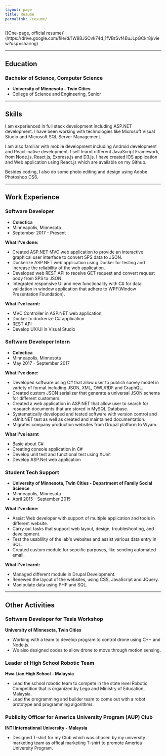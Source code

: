 ```yaml
---
layout: page
title: Resume
permalink: /resume/
---
```


<div markdown="1"> [(One-page, official resume)](https://drive.google.com/file/d/1W8BJSOvk74d_1fVBrSvf4BuJLpGCkr8j/view?usp=sharing)
</div>

------------

## Education

### Bachelor of Science, Computer Science
* **University of Minnesota - Twin Cities**
* College of Science and Engineering, Senior

------------

## Skills  

I am experienced in full stack development including ASP.NET development. I have been working with technologies like Microsoft Visual Studio and Microsoft SQL Server Management. 

I am also familiar with mobile development including Android development and React-native development. I self learnt different JavaScript Framework, from Node.js, React.js, Express.js and D3.js. I have created IOS application and Web application using React.js which are available on my Github. 

Besides coding, I also do some photo editing and design using Adobe Photoshop CS6.

------------

## Work Experience    

### Software Developer

* **Colectica**
* Minneapolis, Minnesota
* September 2017 - Present

**What I've done:**

* Created ASP.NET MVC web application to provide an interactive graphical user interface to
convert SPS data to JSON.
* Dockerize ASP.NET web application using Docker for testing and increase the reliability of the
web application.
* Developed web REST API to receive GET request and convert request body from SPS to JSON.
* Integrated responsive UI and new functionality with C# for data validation in window
application that adhere to WPF(Window Presentation Foundation).

**What I've learnt:**

* MVC Controller in ASP.NET web application
* Docker to dockerize C# application
* REST API 
* Develop UX/UI in Visual Studio

### Software Developer Intern

* **Colectica**
* Minneapolis, Minnesota
* May 2017 - September 2017

**What I've done:**

* Developed software using C# that allow user to publish survey model in variety of format
including JSON, XML, OWL/RDF and GraphQL.
* Created custom JSON serializer that generate a universal JSON schema for different customers.
* Created a web application in ASP.NET that allow user to search for research documents that are stored in MySQL Database.
* Systematically developed and tested software with version control and xUnit.NET test as well as created and maintained documentation.
* Migrates company production websites from Drupal platform to Wyam.

**What I've learnt**

* Basic about C#
* Creating console application in C#
* Develop unit test and functional test using XUnit
* Develop ASP.Net web application

### Student Tech Support

* **University of Minnesota, Twin Cities - Department of Family Social Science**
* Minneapolis, Minnesota
* April 2015 - September 2015

**What I've done:**

* Assist Web developer with support of multiple application and tools in different website.
* Carry out tasks that support web layout, design, troubleshooting, and development.
* Test the usablility of the lab's websites and assist various data entry in SQL.
* Created custom module for sepcific purposes, like sending automated email. 

**What I've learnt:**

* Managed different module in Drupal Development.
* Renewed the layout of the websites, using CSS, JavaScript and JQuery.
* Manipulate data using PHP and SQL. 

-------------

## Other Activities

### Software Developer for Tesla Workshop
**University of Minnesota, Twin Cities**

* Working with a team to develop program to control drone using C++ and Node.js.
* We also designed codes to allow drone to move through motion sensing.   

### Leader of High School Robotic Team
**Hwa Lian High School - Malaysia**

* Lead the school robotic team to compete in the state level Robotic Competition that is organized by Lego and Ministry of Education, Malaysia.
* Lead the programming and builder team to come out with a robot prototype and programming algorithms.

### Publicity Officer for America University Program (AUP) Club
**INTI International University - Malaysia**

* Designed T-shirt for my Club which was chosen by my university marketing team as offical marketing T-shirt to promote America University Program.
